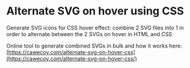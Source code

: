 # Alternate SVG on hover using CSS

Generate SVG icons for CSS hover effect: combine 2 SVG files into 1 in order to alternate between the 2 SVGs on hover in HTML and CSS

Online tool to generate combined SVGs in bulk and how it works here: [https://cawecoy.com/alternate-svg-on-hover-css](https://cawecoy.com/alternate-svg-on-hover-css/)
